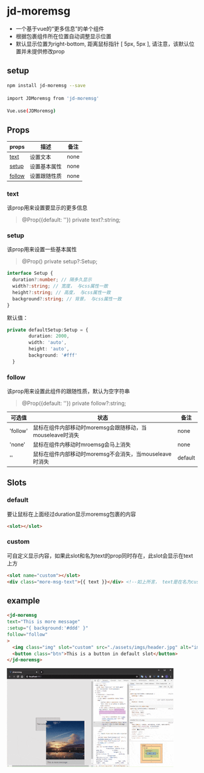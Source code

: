 <!--
 * @Author: isJDongYa
 * @LastEditors: isJDongYa
 * @Date: 2020-12-07 19:31:31
 * @LastEditTime: 2020-12-08 16:02:35
 * @Description: 
-->
# jd-moremsg

- 一个基于vue的“更多信息”的单个组件
- 根据包裹组件所在位置自动调整显示位置
- 默认显示位置为right-bottom, 距离鼠标指针 [ 5px, 5px ], 请注意，该默认位置并未提供修改prop

## setup

```bash
npm install jd-moremsg --save

import JDMoremsg from 'jd-moremsg'

Vue.use(JDMoremsg) 
```

## Props

|props|描述|备注|
|---|---|---|
|[text](#text)|设置文本|none|
|[setup](#setup)|设置基本属性|none|
|[follow](#follow)|设置跟随性质|none|

### text

该prop用来设置要显示的更多信息

> @Prop({default: ''}) private text?:string; 


### setup

该prop用来设置一些基本属性

> @Prop() private setup?:Setup;

```ts
interface Setup {
  duration?:number; // 隔多久显示
  width?:string; // 宽度， 与css属性一致
  height?:string; // 高度， 与css属性一致
  background?:string; // 背景， 与css属性一致
}
```

默认值：

```ts
private defaultSetup:Setup = {
        duration: 2000,
        width: 'auto',
        height: 'auto',
        background: '#fff'
  }
```

### follow

该prop用来设置此组件的跟随性质，默认为空字符串

> @Prop({default: ''}) private follow?:string;  

|可选值|状态|备注|
|---|---|---|
|'follow'|鼠标在组件内部移动时moremsg会跟随移动，当mouseleave时消失|none|
|'none'|鼠标在组件内移动时mroemsg会马上消失|none|
|''|鼠标在组件内部移动时moremsg不会消失，当mouseleave时消失|default|

## Slots

### default

要让鼠标在上面经过duration显示moremsg包裹的内容

```html
<slot></slot>
```

### custom

可自定义显示内容，如果此slot和名为text的prop同时存在，此slot会显示在text上方

```html
<slot name="custom"></slot>
<div class="more-msg-text">{{ text }}</div> <!--如上所言， text是在名为custom的slot下方定义的-->
```

## example

```html
<jd-moremsg 
text="This is more message" 
:setup="{ background:'#ddd' }"
follow="follow"
>
  <img class="img" slot="custom" src="./assets/imgs/header.jpg" alt="img">
  <button class="btn">This is a button in default slot</button>
</jd-moremsg>
```
![example](examples\assets\imgs\example.gif)



